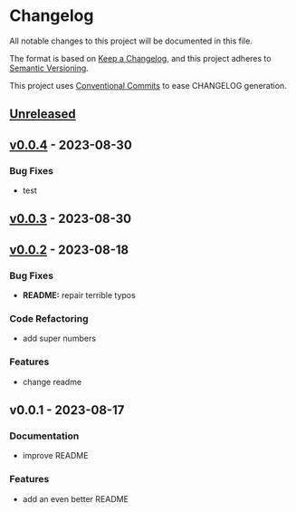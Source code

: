 # Changelog

All notable changes to this project will be documented in this file.

The format is based on [Keep a Changelog](https://keepachangelog.com/en/1.0.0/),
and this project adheres to [Semantic Versioning](https://semver.org/spec/v2.0.0.html).

This project uses [Conventional Commits](https://www.conventionalcommits.org) to ease CHANGELOG generation.


<a name="unreleased"></a>
## [Unreleased]


<a name="v0.0.4"></a>
## [v0.0.4] - 2023-08-30
### Bug Fixes
- test


<a name="v0.0.3"></a>
## [v0.0.3] - 2023-08-30

<a name="v0.0.2"></a>
## [v0.0.2] - 2023-08-18
### Bug Fixes
- **README:** repair terrible typos

### Code Refactoring
- add super numbers

### Features
- change readme


<a name="v0.0.1"></a>
## v0.0.1 - 2023-08-17
### Documentation
- improve README

### Features
- add an even better README


[Unreleased]: https://gitlab-ci-token:64_p21sLCzAPvZ_MRhx_Vhf@gitlab.com/hanklank/a-dummy-project/compare/v0.0.4...HEAD
[v0.0.4]: https://gitlab-ci-token:64_p21sLCzAPvZ_MRhx_Vhf@gitlab.com/hanklank/a-dummy-project/compare/v0.0.3...v0.0.4
[v0.0.3]: https://gitlab-ci-token:64_p21sLCzAPvZ_MRhx_Vhf@gitlab.com/hanklank/a-dummy-project/compare/v0.0.2...v0.0.3
[v0.0.2]: https://gitlab-ci-token:64_p21sLCzAPvZ_MRhx_Vhf@gitlab.com/hanklank/a-dummy-project/compare/v0.0.1...v0.0.2

